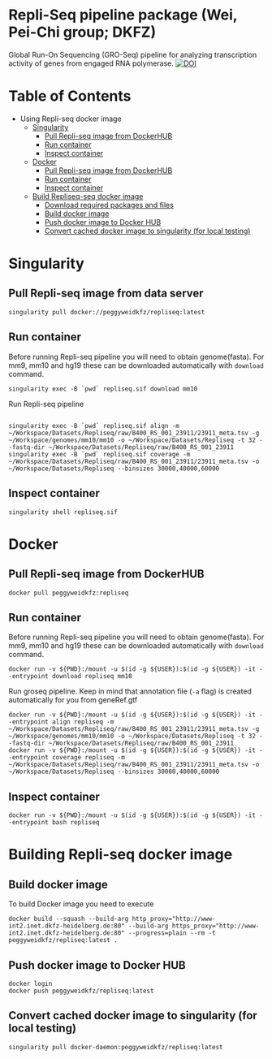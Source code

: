  Repli-Seq pipeline package (Wei, Pei-Chi group; DKFZ)
====================================================
Global Run-On Sequencing (GRO-Seq) pipeline for analyzing transcription activity of genes from engaged RNA polymerase. 
[![DOI](https://zenodo.org/badge/468097636.svg)](https://zenodo.org/doi/10.5281/zenodo.10838364)

Table of Contents
=================

  * Using Repli-seq docker image
    * [Singularity](#singularity) 
      * [Pull Repli-seq image from DockerHUB](#singularity-pull)
      * [Run container](#singularity-run)
      * [Inspect container](#singularity-inspect)
    * [Docker](#docker) 
      * [Pull Repli-seq image from DockerHUB](#docker-pull)
      * [Run container](#docker-run)
      * [Inspect container](#docker-inspect)
    * [Build Repliseq-seq docker image](#build) 
      * [Download required packages and files](#build-download)
      * [Build docker image](#build-build)
      * [Push docker image to Docker HUB](#build-build)
      * [Convert cached docker image to singularity (for local testing)](#build-convert)

<a name="singularity">Singularity</a>
====================================================

<a name="singularity-pull">Pull Repli-seq image from data server</a>
----------------------------------------------------
```console
singularity pull docker://peggyweidkfz/repliseq:latest
```

<a name="singularity-run">Run container</a>
----------------------------------------------------
Before running Repli-seq pipeline you will need to obtain genome(fasta). For mm9, mm10 and hg19 these can be downloaded automatically with `download` command. 
```console
singularity exec -B `pwd` repliseq.sif download mm10
```

Run Repli-seq pipeline
```console
 
singularity exec -B `pwd` repliseq.sif align -m ~/Workspace/Datasets/Repliseq/raw/B400_RS_001_23911/23911_meta.tsv -g ~/Workspace/genomes/mm10/mm10 -o ~/Workspace/Datasets/Repliseq -t 32 --fastq-dir ~/Workspace/Datasets/Repliseq/raw/B400_RS_001_23911
singularity exec -B `pwd` repliseq.sif coverage -m ~/Workspace/Datasets/Repliseq/raw/B400_RS_001_23911/23911_meta.tsv -o ~/Workspace/Datasets/Repliseq --binsizes 30000,40000,60000
```


<a name="singularity-inspect">Inspect container</a>
----------------------------------------------------
```console
singularity shell repliseq.sif
```

<a name="docker">Docker</a>
====================================================

<a name="docker-pull">Pull Repli-seq image from DockerHUB</a>
----------------------------------------------------
```console
docker pull peggyweidkfz:repliseq
```

<a name="docker-run">Run container</a>
----------------------------------------------------
Before running Repli-seq pipeline you will need to obtain genome(fasta). For mm9, mm10 and hg19 these can be downloaded automatically with `download` command. 
```console
docker run -v ${PWD}:/mount -u $(id -g ${USER}):$(id -g ${USER}) -it --entrypoint download repliseq mm10
```

Run groseq pipeline. Keep in mind that annotation file (`-a` flag) is created automatically for you from geneRef.gtf
```console
docker run -v ${PWD}:/mount -u $(id -g ${USER}):$(id -g ${USER}) -it --entrypoint align repliseq -m ~/Workspace/Datasets/Repliseq/raw/B400_RS_001_23911/23911_meta.tsv -g ~/Workspace/genomes/mm10/mm10 -o ~/Workspace/Datasets/Repliseq -t 32 --fastq-dir ~/Workspace/Datasets/Repliseq/raw/B400_RS_001_23911
docker run -v ${PWD}:/mount -u $(id -g ${USER}):$(id -g ${USER}) -it --entrypoint coverage repliseq -m ~/Workspace/Datasets/Repliseq/raw/B400_RS_001_23911/23911_meta.tsv -o ~/Workspace/Datasets/Repliseq --binsizes 30000,40000,60000
```

<a name="docker-inspect">Inspect container</a>
----------------------------------------------------
```console
docker run -v ${PWD}:/mount -u $(id -g ${USER}):$(id -g ${USER}) -it --entrypoint bash repliseq
```

<a name="build">Building Repli-seq docker image</a>
====================================================


<a name="build-build">Build docker image</a>
----------------------------------------------------
To build Docker image you need to execute
```console
docker build --squash --build-arg http_proxy="http://www-int2.inet.dkfz-heidelberg.de:80" --build-arg https_proxy="http://www-int2.inet.dkfz-heidelberg.de:80" --progress=plain --rm -t peggyweidkfz/repliseq:latest .
```

<a name="build-push">Push docker image to Docker HUB</a>
----------------------------------------------------
```console
docker login
docker push peggyweidkfz/repliseq:latest
```

<a name="build-convert">Convert cached docker image to singularity (for local testing)</a>
----------------------------------------------------
```console
singularity pull docker-daemon:peggyweidkfz/repliseq:latest
```

